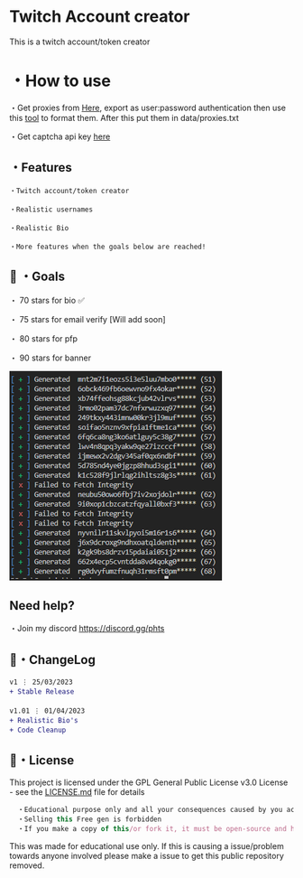 # Twitch Account creator
This is a twitch account/token creator

# ・How to use
・Get proxies from [Here](https://www.webshare.io/?referral_code=27rjvonmaef4), export as user:password authentication then use this [tool](https://github.com/Hazza3100/Webshare-Formatter) to format them. After this put them in data/proxies.txt

・Get captcha api key [here](https://dashboard.capsolver.com/passport/register?inviteCode=rwXDPRNK)


## ・Features
```
・Twitch account/token creator

・Realistic usernames

・Realistic Bio

・More features when the goals below are reached!
```

 ## 🥅 ・Goals

・ 70 stars for bio ✅

・ 75 stars for email verify [Will add soon]

・ 80 stars for pfp

・ 90 stars for banner

![Screenshot](prev.png)

## Need help?
・Join my discord
https://discord.gg/phts


## 💭・ChangeLog

```diff
v1 ⋮ 25/03/2023
+ Stable Release

v1.01 ⋮ 01/04/2023
+ Realistic Bio's
+ Code Cleanup
```

## 📄・License

This project is licensed under the GPL General Public License v3.0 License - see the [LICENSE.md](./LICENSE) file for details
```js
  ・Educational purpose only and all your consequences caused by you actions is your responsibility
  ・Selling this Free gen is forbidden
  ・If you make a copy of this/or fork it, it must be open-source and have credits linking to this repo
```


This was made for educational use only. If this is causing a issue/problem towards anyone involved please make a issue to get this public repository removed.



